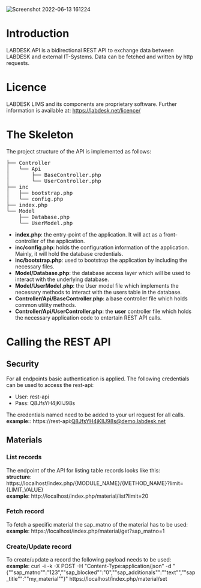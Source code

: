 ![Screenshot 2022-06-13 161224](https://user-images.githubusercontent.com/77008074/173373322-ba866e8b-1fdf-49be-b0aa-e7b65b3e9c83.png)


# Introduction
LABDESK.API is a bidirectional REST API to exchange data between LABDESK and external IT-Systems. Data can be fetched and written by http requests.

# Licence
LABDESK LIMS and its components are proprietary software. Further information is available at: https://labdesk.net/licence/

# The Skeleton
The project structure of the API is implemented as follows:

<pre>
├── Controller
│   └── Api
│       ├── BaseController.php
│       └── UserController.php
├── inc
│   ├── bootstrap.php
│   └── config.php
├── index.php
└── Model
    ├── Database.php
    └── UserModel.php
</pre>

- **index.php**: the entry-point of the application. It will act as a front-controller of the application.
- **inc/config.php**: holds the configuration information of the application. Mainly, it will hold the database credentials.
- **inc/bootstrap.php**: used to bootstrap the application by including the necessary files.
- **Model/Database.php**: the database access layer which will be used to interact with the underlying database.
- **Model/UserModel.php**: the User model file which implements the necessary methods to interact with the users table in the database.
- **Controller/Api/BaseController.php**: a base controller file which holds common utility methods.
- **Controller/Api/UserController.php**: the **user** controller file which holds the necessary application code to entertain REST API calls.

# Calling the REST API
## Security
For all endpoints basic authentication is applied. The following credentials can be used to access the rest-api:
- User: rest-api
- Pass: Q8JfsYH4jKllJ98s

The credentials named need to be added to your url request for all calls. <br/>
**example:**: https://rest-api:Q8JfsYH4jKllJ98s@demo.labdesk.net

## Materials
### List records
The endpoint of the API for listing table records looks like this: <br/>
**structure**: https://localhost/index.php/{MODULE_NAME}/{METHOD_NAME}?limit={LIMIT_VALUE} <br/>
**example**: http://localhost/index.php/material/list?limit=20
### Fetch record
To fetch a specific material the sap_matno of the material has to be used: <br/>
**example**: https://localhost/index.php/material/get?sap_matno=1
### Create/Update record
To create/update a record the following payload needs to be used: <br/>
**example**: curl -i -k -X POST -H "Content-Type:application/json" -d "{""sap_matno"":"123",""sap_blocked"":"0",""sap_additionals"":""text"",""sap_title"":""my_material""}" https://localhost/index.php/material/set